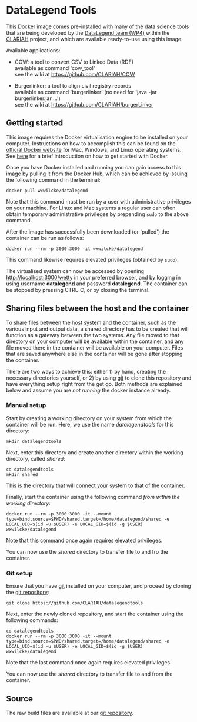 # DataLegend Tools

This Docker image comes pre-installed with many of the data science tools that are being developed by the [DataLegend team (WP4)](https://www.datalegend.net) within the [CLARIAH](https://www.clariah.nl) project, and which are available ready-to-use using this image.

Available applications:

- COW:           a tool to convert CSV to Linked Data (RDF)  
                 available as command 'cow_tool'  
                 see the wiki at <https://github.com/CLARIAH/COW>

- Burgerlinker:  a tool to align civil registry records  
                 available as command 'burgerlinker' (no need for 'java -jar burgerlinker.jar ...')  
                 see the wiki at <https://github.com/CLARIAH/burgerLinker>

## Getting started

This image requires the Docker virtualisation engine to be installed on your computer. Instructions on how to accomplish this can be found on the [official Docker website](https://docs.docker.com/get-docker) for Mac, Windows, and Linux operating systems. See [here](https://docs.docker.com/get-started/) for a brief introduction on how to get started with Docker.

Once you have Docker installed and running you can gain access to this image by pulling it from the Docker Hub, which can be achieved by issuing the following command in the terminal:

    docker pull wxwilcke/datalegend

Note that this command must be run by a user with administrative privileges on your machine. For Linux and Mac systems a regular user can often obtain temporary administrative privileges by prepending `sudo` to the above command.

After the image has successfully been downloaded (or 'pulled') the container can be run as follows:

    docker run --rm -p 3000:3000 -it wxwilcke/datalegend

This command likewise requires elevated privileges (obtained by `sudo`).

The virtualised system can now be accessed by opening <http://localhost:3000/wetty> in your preferred browser, and by logging in using username **datalegend** and password **datalegend**. The container can be stopped by pressing CTRL-C, or by closing the terminal.

## Sharing files between the host and the container

To share files between the host system and the container, such as the various input and output data, a shared directory has to be created that will function as a gateway between the two systems. Any file moved to that directory on your computer will be available within the container, and any file moved there in the container will be available on your computer. Files that are saved anywhere else in the container will be gone after stopping the container.

There are two ways to achieve this: either 1) by hand, creating the necessary directories yourself, or 2) by using [git](https://git-scm.com/downloads) to clone this repository and have everything setup right from the get go. Both methods are explained below and assume you are *not running* the docker instance already.

### Manual setup

Start by creating a working directory on your system from which the container will be run. Here, we use the name *datalegendtools* for this directory:

    mkdir datalegendtools

Next, enter this directory and create another directory within the working directory, called *shared*:

    cd datalegendtools
    mkdir shared

This is the directory that will connect your system to that of the container.

Finally, start the container using the following command *from within the working directory*:

    docker run --rm -p 3000:3000 -it --mount type=bind,source=$PWD/shared,target=/home/datalegend/shared -e LOCAL_UID=$(id -u $USER) -e LOCAL_GID=$(id -g $USER) wxwilcke/datalegend

Note that this command once again requires elevated privileges.

You can now use the *shared* directory to transfer file to and fro the container.

### Git setup

Ensure that you have [git](https://git-scm.com/downloads) installed on your computer, and proceed by cloning the [git repository](https://github.com/CLARIAH/datalegendtools):

    git clone https://github.com/CLARIAH/datalegendtools

Next, enter the newly cloned repository, and start the container using the following commands:

    cd datalegendtools
    docker run --rm -p 3000:3000 -it --mount type=bind,source=$PWD/shared,target=/home/datalegend/shared -e LOCAL_UID=$(id -u $USER) -e LOCAL_GID=$(id -g $USER) wxwilcke/datalegend

Note that the last command once again requires elevated privileges.

You can now use the *shared* directory to transfer file to and from the container.

## Source

The raw build files are available at our [git repository](https://github.com/CLARIAH/datalegendtools).
